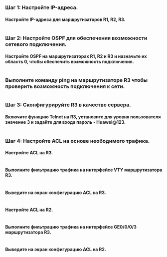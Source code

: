 ### Шаг 1: Настройте IP-адреса.
#### Настройте IP-адреса для маршрутизаторов R1, R2, R3.

```sh
```

### Шаг 2: Настройте OSPF для обеспечения возможности сетевого подключения.
#### Настройте OSPF на маршрутизаторах R1, R2 и R3 и назначьте их область 0, чтобы обеспечить возможность подключения.

```sh
```

### Выполните команду ping на маршрутизаторе R3 чтобы проверить возможность подключения к сети.

```sh
```

### Шаг 3: Сконфигурируйте R3 в качестве сервера.
#### Включите функцию Telnet на R3, установите для уровня пользователя значение 3 и задайте для входа пароль - Huawei@123.

```sh
```

### Шаг 4: Настройте ACL на основе неободимого трафика.
#### Настройте ACL на R3.

```sh
```

#### Выполните фильтрацию трафика на интерфейсе VTY маршрутизатора R3.

```sh
```

#### Выведите на экран конфигурацию ACL на R3.

```sh
```

#### Настройте ACL на R2.

```sh
```

#### Выполните фильтрацию трафика на интерфейсе GE0/0/0/3 маршрутизатора R3.

```sh
```

#### Выведите на экран конфигурацию ACL на R2.

```sh
```